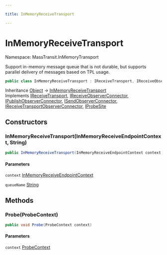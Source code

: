 ```yaml
---

title: InMemoryReceiveTransport

---
```


# InMemoryReceiveTransport

Namespace: MassTransit.InMemoryTransport

Support in-memory message queue that is not durable, but supports parallel delivery of messages
 based on TPL usage.

```csharp
public class InMemoryReceiveTransport : IReceiveTransport, IReceiveObserverConnector, IPublishObserverConnector, ISendObserverConnector, IReceiveTransportObserverConnector, IProbeSite
```

Inheritance [Object](https://learn.microsoft.com/en-us/dotnet/api/system.object) → [InMemoryReceiveTransport](../masstransit-inmemorytransport/inmemoryreceivetransport)<br/>
Implements [IReceiveTransport](../masstransit-transports/ireceivetransport), [IReceiveObserverConnector](../../masstransit-abstractions/masstransit/ireceiveobserverconnector), [IPublishObserverConnector](../../masstransit-abstractions/masstransit/ipublishobserverconnector), [ISendObserverConnector](../../masstransit-abstractions/masstransit/isendobserverconnector), [IReceiveTransportObserverConnector](../../masstransit-abstractions/masstransit/ireceivetransportobserverconnector), [IProbeSite](../../masstransit-abstractions/masstransit/iprobesite)

## Constructors

### **InMemoryReceiveTransport(InMemoryReceiveEndpointContext, String)**

```csharp
public InMemoryReceiveTransport(InMemoryReceiveEndpointContext context, string queueName)
```

#### Parameters

`context` [InMemoryReceiveEndpointContext](../masstransit-inmemorytransport/inmemoryreceiveendpointcontext)<br/>

`queueName` [String](https://learn.microsoft.com/en-us/dotnet/api/system.string)<br/>

## Methods

### **Probe(ProbeContext)**

```csharp
public void Probe(ProbeContext context)
```

#### Parameters

`context` [ProbeContext](../../masstransit-abstractions/masstransit/probecontext)<br/>
